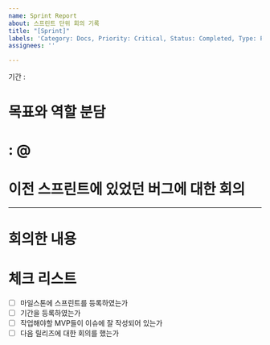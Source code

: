 ```yaml
---
name: Sprint Report
about: 스프린트 단위 회의 기록
title: "[Sprint]"
labels: 'Category: Docs, Priority: Critical, Status: Completed, Type: Plan'
assignees: ''

---
```


기간 : 

# 목표와 역할 분담
<!-- 해결할 이슈와 사람을 매칭 이슈는 #number , 사람은 @name -->

# : @

# 이전 스프린트에 있었던 버그에 대한 회의 


---
# 회의한 내용


# 체크 리스트
- [ ] 마일스톤에 스프린트를 등록하였는가
- [ ] 기간을 등록하였는가
- [ ] 작업해야할 MVP들이 이슈에 잘 작성되어 있는가
- [ ] 다음 릴리즈에 대한 회의를 했는가
